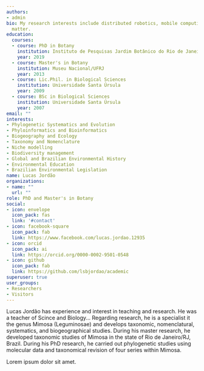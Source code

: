 ```yaml
---
authors:
- admin
bio: My research interests include distributed robotics, mobile computing and programmable
  matter.
education:
  courses:
  - course: PhD in Botany
    institution: Instituto de Pesquisas Jardim Botânico do Rio de Janeiro
    year: 2019
  - course: Master's in Botany
    institution: Museu Nacional/UFRJ
    year: 2013
  - course: Lic.Phil. in Biological Sciences
    institution: Universidade Santa Úrsula
    year: 2009
  - course: BSc in Biological Sciences
    institution: Universidade Santa Úrsula
    year: 2007
email: ""
interests:
- Phylogenetic Systematics and Evolution
- Phyloinformatics and Bioinformatics
- Biogeography and Ecology
- Taxonomy and Nomenclature
- Niche modelling
- Biodiversity management
- Global and Brazilian Environmental History
- Environmental Education
- Brazilian Environmental Legislation
name: Lucas Jordão
organizations:
- name: ""
  url: ""
role: PhD and Master's in Botany
social:
- icon: envelope
  icon_pack: fas
  link: '#contact'
- icon: facebook-square
  icon_pack: fab
  link: https://www.facebook.com/lucas.jordao.12935
- icon: orcid
  icon_pack: ai
  link: https://orcid.org/0000-0002-9501-0548
- icon: github
  icon_pack: fab
  link: https://github.com/lsbjordao/academic
superuser: true
user_groups:
- Researchers
- Visitors
---
```


Lucas Jordão has experience and interest in teaching and research. He was a teacher of Scince and Biology... Regarding research, he is a specialist it the genus Mimosa (Leguminosae) and develops taxonomic, nomenclatural, systematics, and biogeographical studies. During his master research, he developed taxonomic studies of Mimosa in the state of Rio de Janeiro/RJ, Brazil. During his PhD research, he carried out phylogenetic studies using molecular data and taxonomical revision of four series within Mimosa.

Lorem ipsum dolor sit amet. 
